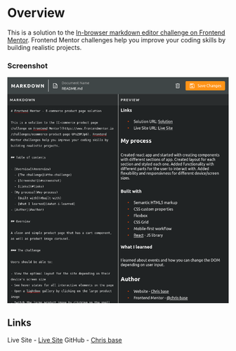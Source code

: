 # Overview

This is a solution to the [In-browser markdown editor challenge on Frontend Mentor](https://www.frontendmentor.io/challenges/inbrowser-markdown-editor-r16TrrQX9). Frontend Mentor challenges help you improve your coding skills by building realistic projects.

### Screenshot

![](./public/browser-markdown-screenshot.png)

## Links

Live Site - [Live Site](https://chris-base.github.io/browser-markdown-editor/)
GitHub - [Chris base](https://github.com/chris-base)
